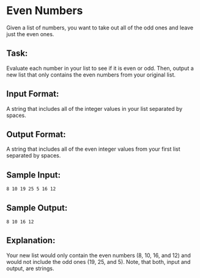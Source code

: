 # Even Numbers

Given a list of numbers, you want to take out all of the odd ones and leave just the even ones.

## Task: 
Evaluate each number in your list to see if it is even or odd. Then, output a new list that only contains the even numbers from your original list.

## Input Format: 
A string that includes all of the integer values in your list separated by spaces.

## Output Format: 
A string that includes all of the even integer values from your first list separated by spaces.

## Sample Input: 
```
8 10 19 25 5 16 12
```
## Sample Output: 
```
8 10 16 12
```
## Explanation: 
Your new list would only contain the even numbers (8, 10, 16, and 12) and would not include the odd ones (19, 25, and 5). Note, that both, input and output, are strings.
